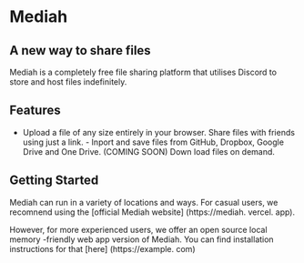 # Mediah
## A new way to share files

Mediah is a completely free file sharing platform that utilises Discord to store and host files indefinitely.

## Features

- Upload a file of any size entirely in your browser.
Share files with friends using just a link. - Inport and save files from GitHub, Dropbox, Google Drive and One Drive. (COMING SOON) Down load files on demand.

## Getting Started

Mediah can run in a variety of locations and ways. For casual users, we recomnend using the [official Mediah website] (https://mediah. vercel. app). 

However, for more experienced users, we offer an open source local memory -friendly web app version of Mediah. You can find installation instructions for that [here] (https://example. com)

